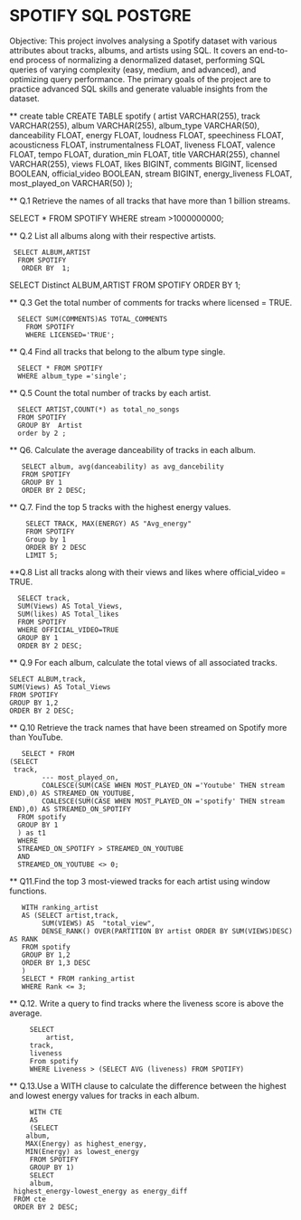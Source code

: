 # SPOTIFY SQL POSTGRE

Objective: 
This project involves analysing a Spotify dataset with various attributes about tracks, albums, and artists using SQL. It covers an end-to-end process of normalizing a denormalized dataset, performing SQL queries of varying complexity (easy, medium, and advanced), and optimizing query performance. The primary goals of the project are to practice advanced SQL skills and generate valuable insights from the dataset.

** create table
CREATE TABLE spotify (
    artist VARCHAR(255),
    track VARCHAR(255),
    album VARCHAR(255),
    album_type VARCHAR(50),
    danceability FLOAT,
    energy FLOAT,
    loudness FLOAT,
    speechiness FLOAT,
    acousticness FLOAT,
    instrumentalness FLOAT,
    liveness FLOAT,
    valence FLOAT,
    tempo FLOAT,
    duration_min FLOAT,
    title VARCHAR(255),
    channel VARCHAR(255),
    views FLOAT,
    likes BIGINT,
    comments BIGINT,
    licensed BOOLEAN,
    official_video BOOLEAN,
    stream BIGINT,
    energy_liveness FLOAT,
    most_played_on VARCHAR(50)
);

 ** Q.1 Retrieve the names of all tracks that have more than 1 billion streams.
 
 SELECT * FROM SPOTIFY
WHERE stream >1000000000;

** Q.2 List all albums along with their respective artists.

     SELECT ALBUM,ARTIST 
      FROM SPOTIFY
       ORDER BY  1;
SELECT Distinct ALBUM,ARTIST
    FROM SPOTIFY
    ORDER BY 1;

** Q.3 Get the total number of comments for tracks where licensed = TRUE.

      SELECT SUM(COMMENTS)AS TOTAL_COMMENTS
        FROM SPOTIFY
        WHERE LICENSED='TRUE';

** Q.4 Find all tracks that belong to the album type single.

      SELECT * FROM SPOTIFY  
      WHERE album_type ='single';

** Q.5 Count the total number of tracks by each artist.

      SELECT ARTIST,COUNT(*) as total_no_songs
      FROM SPOTIFY
      GROUP BY  Artist
      order by 2 ;
      
** Q6. Calculate the average danceability of tracks in each album.

       SELECT album, avg(danceability) as avg_dancebility
       FROM SPOTIFY
       GROUP BY 1
       ORDER BY 2 DESC;

** Q.7. Find the top 5 tracks with the highest energy values.

        SELECT TRACK, MAX(ENERGY) AS "Avg_energy"
        FROM SPOTIFY
        Group by 1
        ORDER BY 2 DESC
        LIMIT 5;

**Q.8 List all tracks along with their views and likes where official_video = TRUE.

      SELECT track,
      SUM(Views) AS Total_Views,
      SUM(likes) AS Total_likes
      FROM SPOTIFY
      WHERE OFFICIAL_VIDEO=TRUE
      GROUP BY 1
      ORDER BY 2 DESC;

** Q.9 For each album, calculate the total views of all associated tracks.

    SELECT ALBUM,track,
    SUM(Views) AS Total_Views
    FROM SPOTIFY
    GROUP BY 1,2
    ORDER BY 2 DESC;

** Q.10 Retrieve the track names that have been streamed on Spotify more than YouTube.

       SELECT * FROM 
    (SELECT 
     track,
            --- most_played_on,
            COALESCE(SUM(CASE WHEN MOST_PLAYED_ON ='Youtube' THEN stream END),0) AS STREAMED_ON_YOUTUBE,
            COALESCE(SUM(CASE WHEN MOST_PLAYED_ON ='spotify' THEN stream END),0) AS STREAMED_ON_SPOTIFY
      FROM spotify
      GROUP BY 1
      ) as t1
      WHERE 
      STREAMED_ON_SPOTIFY > STREAMED_ON_YOUTUBE
      AND 
	  STREAMED_ON_YOUTUBE <> 0;

** Q11.Find the top 3 most-viewed tracks for each artist using window functions.

       WITH ranking_artist
       AS (SELECT artist,track,
            SUM(VIEWS) AS  "total_view",
			DENSE_RANK() OVER(PARTITION BY artist ORDER BY SUM(VIEWS)DESC) AS RANK 
       FROM spotify
       GROUP BY 1,2
       ORDER BY 1,3 DESC 
       )
       SELECT * FROM ranking_artist
       WHERE Rank <= 3;

** Q.12. Write a query to find tracks where the liveness score is above the average.

         SELECT 
             artist,
	     track,
	     liveness
	     From spotify 
         WHERE Liveness > (SELECT AVG (liveness) FROM SPOTIFY)

** Q.13.Use a WITH clause to calculate the difference between the highest and lowest energy values for tracks in each album.

         WITH CTE
         AS 
         (SELECT
		album,
		MAX(Energy) as highest_energy,
		MIN(Energy) as lowest_energy
         FROM SPOTIFY
         GROUP BY 1)
         SELECT 
         album,
	 highest_energy-lowest_energy as energy_diff
	 FROM cte
	 ORDER BY 2 DESC;




      















